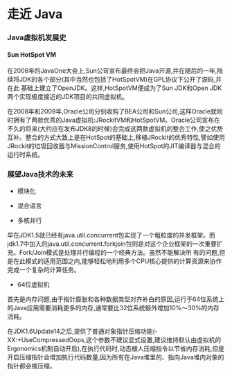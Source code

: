 # 走近 Java

### Java虚拟机发展史

#### Sun HotSpot VM

在2006年的JavaOne大会上,Sun公苛宣布最终会把Java开源,并在随后的一年,陆
续将JDK的各个部分(其中当然也包括了HotSpotVM)在GPL协议下公开了源码,并在此
基础上建立了OpenJDK。这样,HotSpotVM便成为了Sun JDK和Open JDK两个实现极度接近的JDK项目的共同虚拟机。

在2008年和2009年,Oracle公司分别收购了BEA公司和Sun公司,这样Oracle就同
时拥有了两款优秀的Java虚拟机:JRockitVM和HotSpotVM。Oracle公司宣布在不久的将来(大约应在发布JDK8的时候)会完成这两款虚拟机的整合工作,使之优势互补。整合的方式大致上是在HotSpot的基础上,移植JRockit的优秀特性,譬如使用JRockit的垃圾回收器与MissionControl服务,使用HotSpot的JIT编译器与混合的运行时系统。

### 展望Java技术的未来

- 模块化

- 混合语言

- 多核并行

早在JDK1.5就已经有java.util.concurrent包实现了一个粗粒度的并发框架。而jdk1.7中加入的java.util.concurrent.forkjoin包则是对这个企业框架的一次重要扩充。Fork/Join模式是处理并行编程的一个经典方法。虽然不能解决所
有的问题,但是在此模式的适用范围之内,能够轻松地利用多个CPU核心提供的计算资源来协作完成一个复杂的计算任务。

- 64位虚拟机

首先是内存问题,由于指针膨胀和各种数据类型对齐补白的原因,运行于64位系统上的Java应用需要消耗更多的内存,通常要比32位系统额外增加10%〜30%的内存消耗。

在JDK1.6Update14之后,提供了普通对象指针压缩功能(-XX:+UseCompressedOops,这个参数不建议显式设置,建议维持默认由虚拟机的Ergonomics机制自动开启),在执行代码时,动态植人压缩指令以节省内存消耗,但是开启压缩指针会增加执行代码数量,因为所有在Java堆里的、指向Java堆内对象的指针都会被压缩。
